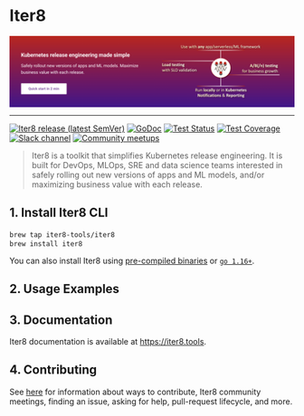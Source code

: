 # Iter8

<img alt="Iter8" src="images/iter8.png" align="center">

***

[![Iter8 release (latest SemVer)](https://img.shields.io/github/v/release/iter8-tools/iter8?sort=semver)](https://github.com/iter8-tools/iter8/releases)
[![GoDoc](https://img.shields.io/static/v1?label=godoc&message=reference&color=blue)](https://pkg.go.dev/github.com/iter8-tools/iter8)
[![Test Status](https://github.com/iter8-tools/iter8/workflows/tests/badge.svg)](https://github.com/iter8-tools/iter8/actions?query=workflow%3Atests)
[![Test Coverage](https://codecov.io/gh/iter8-tools/iter8/branch/master/graph/badge.svg)](https://codecov.io/gh/iter8-tools/iter8)
[![Slack channel](https://img.shields.io/badge/Slack-Join-purple)](https://join.slack.com/t/iter8-tools/shared_invite/zt-awl2se8i-L0pZCpuHntpPejxzLicbmw)
[![Community meetups](https://img.shields.io/badge/meet-Iter8%20community%20meetups-brightgreen)](https://iter8.tools/0.7/getting-started/help/#iter8-community-meetings)

> Iter8 is a toolkit that simplifies Kubernetes release engineering. It is built for DevOps, MLOps, SRE and data science teams interested in safely rolling out new versions of apps and ML models, and/or maximizing business value with each release.

## 1. Install Iter8 CLI
```shell
brew tap iter8-tools/iter8
brew install iter8
```

You can also install Iter8 using [pre-compiled binaries](https://iter8.tools/latest/getting-started/install/) or [`go 1.16+`](https://iter8.tools/latest/getting-started/install/).

## 2. Usage Examples

## 3. Documentation
Iter8 documentation is available at https://iter8.tools.

## 4. Contributing
See [here](https://iter8.tools/0.8/contributing/) for information about ways to contribute, Iter8 community meetings, finding an issue, asking for help, pull-request lifecycle, and more.
